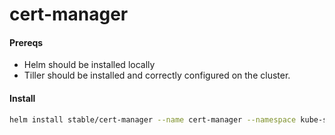 # cert-manager
#### Prereqs
- Helm should be installed locally
- Tiller should be installed and correctly configured on the cluster.

#### Install
```bash
helm install stable/cert-manager --name cert-manager --namespace kube-system
```
